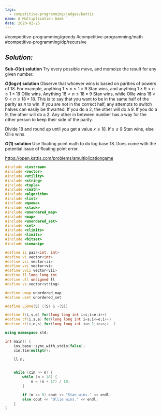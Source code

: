 ```yaml
---
tags:
  - competitive-programming/judges/kattis
name: A Multiplication Game
date: 2020-02-25
---
```

#competitive-programming/greedy #competitive-programming/math #competitive-programming/dp/recursive 
## _Solution:_
**Sub-$O(n)$ solution**
Try every possible move, and memoize the result for any given number.

**$O(\log n)$ solution**
Observe that whoever wins is based on parities of powers of $18$. For example, anything $1\leq n\leq1\times9$ Stan wins, and anything $1\times9<n\leq1\times18$ Ollie wins. Anything $18<n\leq18\times9$ Stan wins, while Ollie wins $18\times9<n\leq18\times18$. This is to say that you want to be in the same half of the parity as $n$ to win. If you are not in the correct half, any attempts to switch halves can easily be thwarted. If you do a $2$, the other will do a $9$. If you do a $9$, the other will do a $2$. Any other in between number has a way for the other person to keep their side of the parity.

Divide $18$ and round up until you get a value $x\leq18$. If $x\leq9$ Stan wins, else Ollie wins.

**$O(1)$ solution**
Use floating point math to do log base $18$. Does come with the potential issue of floating point error.

https://open.kattis.com/problems/amultiplicationgame
```cpp
#include <iostream>
#include <vector>
#include <utility>
#include <string>
#include <tuple>
#include <cmath>
#include <algorithm>
#include <list>
#include <queue>
#include <stack>
#include <unordered_map>
#include <map>
#include <unordered_set>
#include <set>
#include <climits>
#include <limits>
#include <bitset>
#include <iomanip>

#define ii pair<int, int>
#define vi vector<int>
#define vii vector<ii>
#define vvi vector<vi>
#define vvii vector<vii>
#define ll long long int
#define ull unsigned ll
#define vs vector<string>

#define umap unordered_map
#define uset unordered_set

#define LSOne(S) ((S) & -(S))

#define f(i,s,e) for(long long int i=s;i<e;i++)
#define cf(i,s,e) for(long long int i=s;i<=e;i++)
#define rf(i,e,s) for(long long int i=e-1;i>=s;i--)

using namespace std;

int main() {
    ios_base::sync_with_stdio(false);
    cin.tie(nullptr);

    ll n;
    

    while (cin >> n) {
        while (n > 18) {
            n = (n + 17) / 18;
        }

        if (n <= 9) cout << "Stan wins." << endl;
        else cout << "Ollie wins." << endl;
    }
}
```
